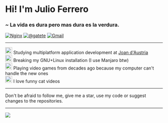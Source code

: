 # Hi! I'm Julio Ferrero
### ~ La vida es dura pero mas dura es la verdura.
[<img alt="Nginx" src="https://img.shields.io/badge/nginx%20-%23009639.svg?&style=for-the-badge&logo=nginx&logoColor=white"/>](https://cursed.cat)
[<img alt="@gatete" src="https://img.shields.io/badge/Telegram-2CA5E0?style=for-the-badge&logo=telegram" />](https://t.me/gatete) 
[<img  alt="Gmail" src="https://img.shields.io/badge/Gmail-D14836?style=for-the-badge&logo=gmail&logoColor=white" />](mailto:julio.ferrero.mp@gmail.com)

---

<img src="https://emoji.gg/assets/emoji/9950_WumpusKeyboardSlam.gif" width="22px" height="22px" alt="aMCenchantedbook"></a> Studying multiplatform application development at [Joan d'Austria](https://agora.xtec.cat/insjoandaustria/)  
<img src="https://emoji.gg/assets/emoji/8920_win_error.gif" width="22px" height="22px" alt="cat_glitchy"></a> Breaking my GNU+Linux installation (I use Manjaro btw)  
<img src="https://emoji.gg/assets/emoji/Coin.gif" width="22px" height="22px" alt="SonicWaiting"></a> Playing video games from decades ago because my computer can't handle the new ones  
<img src="https://emoji.gg/assets/emoji/1132_dancingcat.gif" width="22px" height="22px" alt="pop_pop_cat"></a> I love funny cat videos   

---

Don't be afraid to follow me, give me a star, use my code or suggest changes to the repositories.

---

<img src="https://github-readme-stats.vercel.app/api/top-langs/?username=JulioFerrero&layout=compact&theme=dracula">

